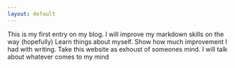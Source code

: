 ```yaml
---
layout: default
---
```


This is my first entry on my blog. I will improve my markdown skills on the way (hopefully) Learn things about myself. Show how much improvement I had with writing. Take this website as exhoust of someones mind. I will talk about whatever comes to my mind
